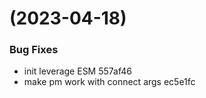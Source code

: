 #  (2023-04-18)


### Bug Fixes

* init leverage ESM 557af46
* make pm work with connect args ec5e1fc



